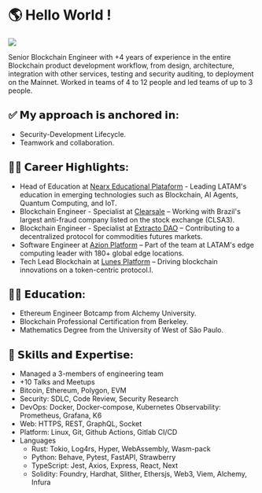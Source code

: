 # 🌎 Hello World !


![](https://hit.yhype.me/github/profile?user_id=50037567)


Senior Blockchain Engineer with +4 years of experience in the entire Blockchain product development workflow, from design, architecture, integration with other services, testing and security auditing, to deployment on the Mainnet. Worked in teams of 4 to 12 people and led teams of up to 3 people.

## ✅ 𝗠𝘆 𝗮𝗽𝗽𝗿𝗼𝗮𝗰𝗵 𝗶𝘀 𝗮𝗻𝗰𝗵𝗼𝗿𝗲𝗱 𝗶𝗻:

- Security-Development Lifecycle.
- Teamwork and collaboration.

## 👨‍🏭 𝗖𝗮𝗿𝗲𝗲𝗿 𝗛𝗶𝗴𝗵𝗹𝗶𝗴𝗵𝘁𝘀:

- Head of Education at [Nearx Educational Plataform](https://nearx.com.br) - Leading LATAM's education in emerging technologies such as Blockchain, AI Agents, Quantum Computing, and IoT.
- Blockchain Engineer - Specialist at [Clearsale](https://br.clear.sale) – Working with Brazil's largest anti-fraud company listed on the stock exchange (CLSA3).
- Blockchain Engineer - Specialist at [Extracto DAO](https://extractodao.com) – Contributing to a decentralized protocol for commodities futures markets.
- Software Engineer at [Azion Platform](https://www.azion.com/pt-br/) – Part of the team at LATAM's edge computing leader with 180+ global edge locations.
- Tech Lead Blockchain at [Lunes Platform](https://lunes.io) – Driving blockchain innovations on a token-centric protocol.l.

## 👨‍🎓 𝗘𝗱𝘂𝗰𝗮𝘁𝗶𝗼𝗻:

<!-- Cryptography Master Degree from Federal University of Santa Catarina -->
- Ethereum Engineer Botcamp from Alchemy University.
- Blockchain Professional Certification from Berkeley.
- Mathematics Degree from the University of West of São Paulo.

## 🎯 𝗦𝗸𝗶𝗹𝗹𝘀 𝗮𝗻𝗱 𝗘𝘅𝗽𝗲𝗿𝘁𝗶𝘀𝗲:

- Managed a 3-members of engineering team
- +10 Talks and Meetups
- Bitcoin, Ethereum, Polygon, EVM
- Security: SDLC, Code Review, Security Research
- DevOps: Docker, Docker-compose, Kubernetes Observability: Prometheus, Grafana, K6
- Web: HTTPS, REST, GraphQL, Socket
- Platform: Linux, Git, Github Actions, Gitlab CI/CD
- Languages
  - Rust: Tokio, Log4rs, Hyper, WebAssembly, Wasm-pack
  - Python: Behave, Pytest, FastAPI, Strawberry
  - TypeScript: Jest, Axios, Express, React, Next
  - Solidity: Foundry, Hardhat, Slither, Ethersjs, Web3, Viem, Alchemy, Infura
